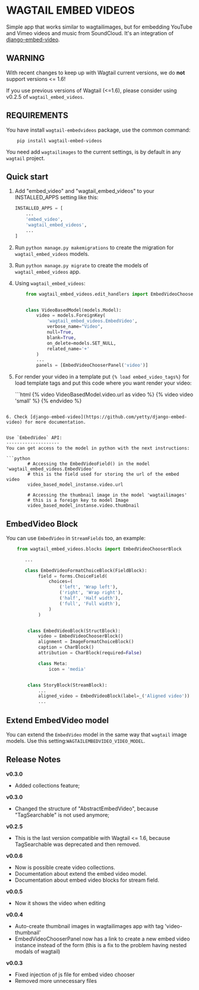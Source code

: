 WAGTAIL EMBED VIDEOS
====================

Simple app that works similar to wagtailimages, but for embedding YouTube and Vimeo videos and music from SoundCloud. It's an integration of [django-embed-video](https://github.com/yetty/django-embed-video).

WARNING
-------

With recent changes to keep up with Wagtail current versions, we do **not** support versions <= 1.6!

If you use previous versions of Wagtail (<=1.6), please consider using v0.2.5 of `wagtail_embed_videos`.

REQUIREMENTS
------------

You have install `wagtail-embedvideos` package, use the common command:

```
    pip install wagtail-embed-videos
```

You need add `wagtailimages` to the current settings, is by default in any `wagtail` project.

Quick start
-----------

1.	Add "embed_video" and "wagtail_embed_videos" to your INSTALLED_APPS setting like this:

	```python
	INSTALLED_APPS = [
	    ...
	    'embed_video',
	    'wagtail_embed_videos',
	    ...
	]
	```

2.	Run `python manage.py makemigrations` to create the migration for `wagtail_embed_videos` models.

3.	Run `python manage.py migrate` to create the models of `wagtail_embed_videos` app.

4.	Using `wagtail_embed_videos`:

	```python
	    from wagtail_embed_videos.edit_handlers import EmbedVideoChooserPanel


	    class VideoBasedModel(models.Model):
	        video = models.ForeignKey(
	            'wagtail_embed_videos.EmbedVideo',
	            verbose_name="Video",
	            null=True,
	            blank=True,
	            on_delete=models.SET_NULL,
	            related_name='+'
	        )
	        ...
	        panels = [EmbedVideoChooserPanel('video')]
	```

5.	For render your video in a template put `{% load embed_video_tags%}` for load template tags and put this code where you want render your video:

	\`\``html {% video VideoBasedModel.video.url as video %} {% video video 'small' %} {% endvideo %}

```

6. Check [django-embed-video](https://github.com/yetty/django-embed-video) for more documentation.


Use `EmbedVideo` API:
--------------------
You can get access to the model in python with the next instructions:

```python
        # Accessing the EmbedVideoField() in the model 'wagtail_embed_videos.EmbedVideo'
        # this is the field used for storing the url of the embed video
        video_based_model_instanse.video.url

        # Accessing the thumbnail image in the model 'wagtailimages'
        # this is a foreign key to model Image
        video_based_model_instanse.video.thumbnail
```

EmbedVideo Block
----------------

You can use `EmbedVideo` in `StreamFields` too, an example:

```python
    from wagtail_embed_videos.blocks import EmbedVideoChooserBlock

       ...

       class EmbedVideoFormatChoiceBlock(FieldBlock):
            field = forms.ChoiceField(
                choices=(
                    ('left', 'Wrap left'),
                    ('right', 'Wrap right'),
                    ('half', 'Half width'),
                    ('full', 'Full width'),
                )
            )


        class EmbedVideoBlock(StructBlock):
            video = EmbedVideoChooserBlock()
            alignment = ImageFormatChoiceBlock()
            caption = CharBlock()
            attribution = CharBlock(required=False)

            class Meta:
                icon = 'media'


        class StoryBlock(StreamBlock):
            ...
            aligned_video = EmbedVideoBlock(label=_('Aligned video'))
            ...
```

Extend EmbedVideo model
-----------------------

You can extend the `EmbedVideo` model in the same way that `wagtail` image models. Use this setting:`WAGTAILEMBEDVIDEO_VIDEO_MODEL`.

Release Notes
-------------

**v0.3.0**

-	Added collections feature;

**v0.3.0**

-	Changed the structure of "AbstractEmbedVideo", because "TagSearchable" is not used anymore;

**v0.2.5**

-	This is the last version compatible with Wagtail <= 1.6, because TagSearchable was deprecated and then removed.

**v0.0.6**

-	Now is possible create video collections.
-	Documentation about extend the embed video model.
-	Documentation about embed video blocks for stream field.

**v0.0.5**

-	Now it shows the video when editing

**v0.0.4**

-	Auto-create thumbnail images in wagtailimages app with tag 'video-thumbnail'
-	EmbedVideoChooserPanel now has a link to create a new embed video instance instead of the form (this is a fix to the problem having nested modals of wagtail)

**v0.0.3**

-	Fixed injection of js file for embed video chooser
-	Removed more unnecessary files
